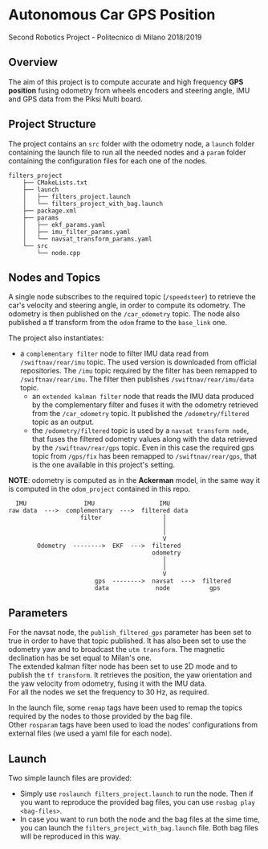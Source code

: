﻿# Autonomous Car GPS Position
Second Robotics Project - Politecnico di Milano 2018/2019  

## Overview
The aim of this project is to compute accurate and high frequency **GPS position** fusing odometry from wheels encoders and steering angle, IMU and GPS data from the Piksi Multi board.

## Project Structure
The project contains an `src` folder with the odometry node, a `launch` folder containing the launch file to run all the needed nodes and a `param` folder containing the configuration files for each one of the nodes.

```
filters_project
    ├── CMakeLists.txt
    ├── launch
    │   ├── filters_project.launch
    │   └── filters_project_with_bag.launch
    ├── package.xml
    ├── params
    │   ├── ekf_params.yaml
    │   ├── imu_filter_params.yaml
    │   └── navsat_transform_params.yaml
    └── src
        └── node.cpp
```

## Nodes and Topics
A single node subscribes to the required topic (`/speedsteer`) to retrieve the car's velocity and steering angle, in order to compute its odometry. The odometry is then published on the `/car_odometry` topic. 
The node also published a tf transform from the `odom` frame to the `base_link` one.  
  
The project also instantiates:
  * a `complementary filter` node to filter IMU data read from `/swiftnav/rear/imu` topic. The used version is downloaded from official repositories. The `/imu` topic required by the filter has been remapped to `/swiftnav/rear/imu`. The filter then publishes `/swiftnav/rear/imu/data` topic. 
	* an `extended kalman filter` node that reads the IMU data produced by the complementary filter and fuses it with the odometry retrieved from the `/car_odometry` topic. It published the `/odometry/filtered` topic as an output.
	* the `/odometry/filtered` topic is used by a `navsat transform node`, that fuses the filtered odometry values along with the data retrieved by the `/swiftnav/rear/gps` topic. Even in this case the required gps topic from `/gps/fix` has been remapped to `/swiftnav/rear/gps`, that is the one available in this project's setting.  
  
**NOTE**: odometry is computed as in the **Ackerman** model, in the same way it is computed in the `odom_project` contained in this repo. 

```
  IMU                IMU                  IMU  
raw data  --->  complementary  --->  filtered data
                    filter                 │
                                           │
                                           │
                                           V
        Odometry  -------->  EKF  --->  filtered 
                                        odometry
                                           │
                                           │
                                           V
                        gps  -------->  navsat  --->  filtered
                        data             node           gps
```

## Parameters
For the navsat node, the `publish_filtered_gps` parameter has been set to true in order to have that topic published. It has also been set to use the odometry yaw and to broadcast the `utm transform`. The magnetic declination has be set equal to Milan's one.  
The extended kalman filter node has been set to use 2D mode and to publish the `tf transform`. It retrieves the position, the yaw orientation and the yaw velocity from odometry, fusing it with the IMU data.  
For all the nodes we set the frequency to 30 Hz, as required.  
  
In the launch file, some `remap` tags have been used to remap the topics required by the nodes to those provided by the bag file.  
Other `rosparam` tags have been used to load the nodes' configurations from external files (we used a yaml file for each node).  

## Launch
Two simple launch files are provided: 
  * Simply use `roslaunch filters_project.launch` to run the node. Then if you want to reproduce the provided bag files, you can use `rosbag play <bag-files>`.
  * In case you want to run both the node and the bag files at the sime time, you can launch the `filters_project_with_bag.launch` file. Both bag files will be reproduced in this way.  

















